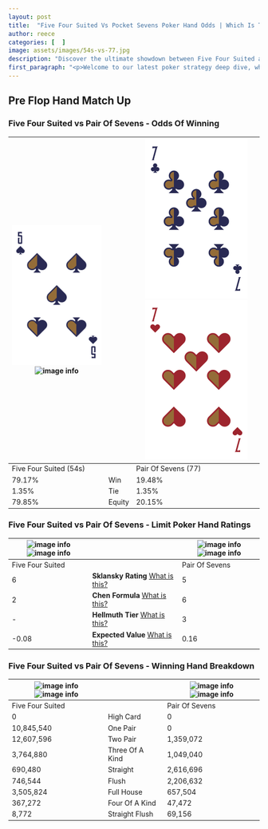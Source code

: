 ```yaml
---
layout: post
title:  "Five Four Suited Vs Pocket Sevens Poker Hand Odds | Which Is The Better Hand In Poker? A Complete Guide"
author: reece
categories: [  ]
image: assets/images/54s-vs-77.jpg
description: "Discover the ultimate showdown between Five Four Suited and Pair Of Sevens in poker! Uncover the odds, strategies, and scenarios where one hand triumphs over the other. Get ready to up your poker game with this thrilling analysis."
first_paragraph: "<p>Welcome to our latest poker strategy deep dive, where we're pitting two distinct hands against each other in a high-stakes showdown: Five Four Suited vs Pair Of Sevens.</p><p>In the dynamic world of poker, every decision counts, and knowing which hand holds the upper hand is key to your success at the table.</p><p>In this article, we'll dissect these two hands, explore the scenarios where one dominates the other, and equip you with the knowledge to make strategic choices that can tip the odds in your favor.</p><p>Get ready to unravel the intriguing dynamics of these poker hands and elevate your game to new heights.</p>"
---
```




[comment]: # (sp0)

## Pre Flop Hand Match Up

<div class="table hand-ratings" markdown="1"> 



### Five Four Suited vs Pair Of Sevens - Odds Of Winning


    
| ![image info](assets/images/hand1/5.png) ![image info](assets/images/hand1/4s.png) |  | ![image info](assets/images/hand2/7.png) ![image info](assets/images/hand2/7o.png) |
| -------- | -------- | -------- |
| Five Four Suited (54s) |  | Pair Of Sevens (77) |
| 79.17% | Win | 19.48% |
| 1.35% | Tie | 1.35% |
| 79.85% | Equity | 20.15% |




[comment]: # (sp1)



### Five Four Suited vs Pair Of Sevens - Limit Poker Hand Ratings


    
| ![image info](https://www.riverpairs.com/assets/images/hand1/5.png) ![image info](https://www.riverpairs.com/assets/images/hand1/4s.png) |  | ![image info](https://www.riverpairs.com/assets/images/hand2/7.png) ![image info](https://www.riverpairs.com/assets/images/hand2/7o.png) |
| -------- | -------- | -------- |
| Five Four Suited |  | Pair Of Sevens |
| 6 | **Sklansky Rating** [What is this?](/sklansky-rating-explained) | 5 |
| 2 | **Chen Formula** [What is this?](/chen-formula-explained) | 6 |
| - | **Hellmuth Tier** [What is this?](/Hellmuth-tier-explained) | 3 |
| -0.08 | **Expected Value** [What is this?](/expected-value-explained) | 0.16 |




[comment]: # (sp2)



### Five Four Suited vs Pair Of Sevens - Winning Hand Breakdown


    
| ![image info](https://www.riverpairs.com/assets/images/hand1/5.png) ![image info](https://www.riverpairs.com/assets/images/hand1/4s.png) |  | ![image info](https://www.riverpairs.com/assets/images/hand2/7.png) ![image info](https://www.riverpairs.com/assets/images/hand2/7o.png) |
| -------- | -------- | -------- |
| Five Four Suited |  | Pair Of Sevens |
| 0 | High Card | 0 |
| 10,845,540 | One Pair | 0 |
| 12,607,596 | Two Pair | 1,359,072 |
| 3,764,880 | Three Of A Kind | 1,049,040 |
| 690,480 | Straight | 2,616,696 |
| 746,544 | Flush | 2,206,632 |
| 3,505,824 | Full House | 657,504 |
| 367,272 | Four Of A Kind | 47,472 |
| 8,772 | Straight Flush | 69,156 |




[comment]: # (sp3)



</div>

[comment]: # (sp4)



[comment]: # (sp5)

